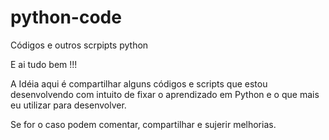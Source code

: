 # python-code
Códigos e outros scrpipts python


E ai tudo bem !!!

A Idéia aqui é compartilhar alguns códigos e scripts que estou desenvolvendo com intuito de fixar o aprendizado em Python e o que mais eu utilizar para desenvolver.


Se for o caso podem comentar, compartilhar e sujerir melhorias.
